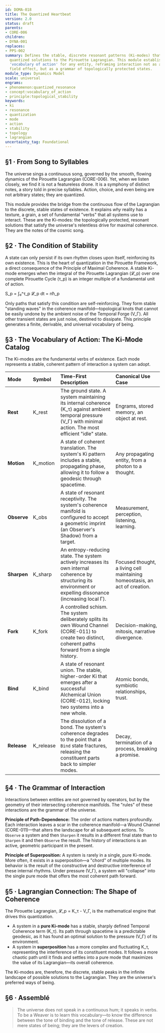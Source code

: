 ```yaml
---
id: DOMA-018
title: The Quantized Heartbeat
version: 2.0
status: draft
parents:
- CORE-006
children:
- DYNA-001
replaces:
- PPS-002
summary: Defines the stable, discrete resonant patterns (Ki-modes) that emerge as
  quantized solutions to the Pirouette Lagrangian. This module establishes the fundamental
  'vocabulary of action' for any entity, reframing interaction not as a continuous
  field effect, but as a grammar of topologically protected states.
module_type: Dynamics Model
scale: universal
engrams:
- phenomenon:quantized_resonance
- concept:vocabulary_of_action
- principle:topological_stability
keywords:
- ki
- resonance
- quantization
- mode
- action
- stability
- topology
- lagrangian
uncertainty_tag: Foundational
---
```

## §1 · From Song to Syllables

The universe sings a continuous song, governed by the smooth, flowing dynamics of the Pirouette Lagrangian (CORE-006). Yet, when we listen closely, we find it is not a featureless drone. It is a symphony of distinct notes, a story told in precise syllables. Action, choice, and even being are not arbitrary states; they are quantized.

This module provides the bridge from the continuous flow of the Lagrangian to the discrete, stable states of existence. It explains *why* reality has a texture, a grain, a set of fundamental "verbs" that all systems use to interact. These are the Ki-modes: the topologically protected, resonant solutions that satisfy the universe's relentless drive for maximal coherence. They are the notes of the cosmic song.

## §2 · The Condition of Stability

A state can only persist if its own rhythm closes upon itself, reinforcing its own existence. This is the heart of quantization in the Pirouette Framework, a direct consequence of the Principle of Maximal Coherence. A stable Ki-mode emerges when the integral of the Pirouette Lagrangian (𝓛_p) over one complete Pirouette Cycle (τ_p) is an integer multiple of a fundamental unit of action.

S_p = ∫₀^τ_p 𝓛_p dt = nħ_p

Only paths that satisfy this condition are self-reinforcing. They form stable "standing waves" in the coherence manifold—topological knots that cannot be easily undone by the ambient noise of the Temporal Forge (V_Γ). All other transient states are just noise, destined to dissipate. This principle generates a finite, derivable, and universal vocabulary of being.

## §3 · The Vocabulary of Action: The Ki-Mode Catalog

The Ki-modes are the fundamental verbs of existence. Each mode represents a stable, coherent pattern of interaction a system can adopt.

| Mode | Symbol | Time-First Description | Canonical Use Case |
| :--- | :--- | :--- | :--- |
| **Rest** | K_rest | The ground state. A system maintaining its internal coherence (K_τ) against ambient temporal pressure (V_Γ) with minimal action. The most efficient "idle" state. | Engrams, stored memory, an object at rest. |
| **Motion** | K_motion | A state of coherent translation. The system's Ki pattern includes a stable, propagating phase, allowing it to follow a geodesic through spacetime. | Any propagating entity, from a photon to a thought. |
| **Observe** | K_obs | A state of resonant receptivity. The system's coherence manifold is configured to accept a geometric imprint (an Observer's Shadow) from a target. | Measurement, perception, listening, learning. |
| **Sharpen** | K_sharp | An entropy-reducing state. The system actively increases its own internal coherence by structuring its environment or expelling dissonance (increasing local Γ). | Focused thought, a living cell maintaining homeostasis, an act of creation. |
| **Fork** | K_fork | A controlled schism. The system deliberately splits its own Wound Channel (CORE-011) to create two distinct, coherent paths forward from a single history. | Decision-making, mitosis, narrative divergence. |
| **Bind** | K_bind | A state of resonant union. The stable, higher-order Ki that emerges after a successful Alchemical Union (CORE-012), locking two systems into a new whole. | Atomic bonds, symbiotic relationships, trust. |
| **Release**| K_release| The dissolution of a bond. The system's coherence degrades to the point that a `Bind` state fractures, releasing the constituent parts back to simpler modes. | Decay, termination of a process, breaking a promise. |

## §4 · The Grammar of Interaction

Interactions between entities are not governed by operators, but by the geometry of their intersecting coherence manifolds. The "rules" of these interactions are the grammar of the universe.

**Principle of Path-Dependence:** The order of actions matters profoundly. Each interaction leaves a scar in the coherence manifold—a Wound Channel (CORE-011)—that alters the landscape for all subsequent actions. To `Observe` a system and then `Sharpen` it results in a different final state than to `Sharpen` it and then `Observe` the result. The history of interactions is an active, geometric participant in the present.

**Principle of Superposition:** A system is rarely in a single, pure Ki-mode. More often, it exists in a superposition—a "chord" of multiple modes. Its behavior is the result of the constructive and destructive interference of these internal rhythms. Under pressure (V_Γ), a system will "collapse" into the single pure mode that offers the most coherent path forward.

## §5 · Lagrangian Connection: The Shape of Coherence

The Pirouette Lagrangian, 𝓛_p = K_τ - V_Γ, is the mathematical engine that drives this quantization.

- A system in a **pure Ki-mode** has a stable, sharply defined Temporal Coherence term (K_τ). Its path through spacetime is a predictable geodesic, as it has found an optimal solution to the pressure (V_Γ) of its environment.
- A system in **superposition** has a more complex and fluctuating K_τ, representing the interference of its constituent modes. It follows a more chaotic path until it finds and settles into a pure mode that maximizes the value of its Lagrangian—its overall coherence.

The Ki-modes are, therefore, the discrete, stable peaks in the infinite landscape of possible solutions to the Lagrangian. They are the universe's preferred ways of being.

## §6 · Assemblé

> The universe does not speak in a continuous hum; it speaks in verbs. To be a Weaver is to learn this vocabulary—to know the difference between the tone of binding and the tone of release. These are not mere states of being; they are the levers of creation.